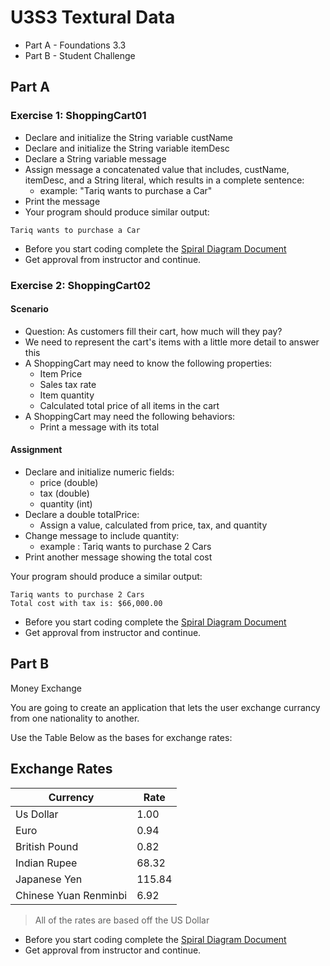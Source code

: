 # U3S3 Textural Data

* Part A - Foundations 3.3
* Part B - Student Challenge

## Part A

### Exercise 1: ShoppingCart01

* Declare and initialize the String variable custName
* Declare and initialize the String variable itemDesc
* Declare a String variable message
* Assign message a concatenated value that includes, custName, itemDesc, and a String literal, which results in a complete sentence:
    * example: "Tariq wants to purchase a Car"
* Print the message
* Your program should produce similar output:

```
Tariq wants to purchase a Car
``` 

* Before you start coding complete the [Spiral Diagram Document](./documents/Exercise01SPD.docx)
* Get approval from instructor and continue.

### Exercise 2: ShoppingCart02

#### Scenario

* Question: As customers fill their cart, how much will they pay?
* We need to represent the cart's items with a little more detail to answer this
* A ShoppingCart may need to know the following properties:
    * Item Price
    * Sales tax rate
    * Item quantity
    * Calculated total price of all items in the cart
* A ShoppingCart may need the following behaviors:
    * Print a message with its total

#### Assignment

* Declare and initialize numeric fields:
    * price (double)
    * tax (double)
    * quantity (int)
* Declare a double totalPrice:
    * Assign a value, calculated from price, tax, and quantity
* Change message to include quantity:
    * example : Tariq wants to purchase 2 Cars
* Print another message showing the total cost

Your program should produce a similar output:

```
Tariq wants to purchase 2 Cars
Total cost with tax is: $66,000.00
```

* Before you start coding complete the [Spiral Diagram Document](./documents/Exercise02SPD.docx)
* Get approval from instructor and continue.

## Part B

Money Exchange

You are going to create an application that lets the user exchange currancy from one nationality to another.

Use the Table Below as the bases for exchange rates:

## Exchange Rates

| Currency | Rate |
|----------|------|
| Us Dollar| 1.00 |
| Euro                  | 0.94 |
| British Pound         | 0.82  |
| Indian Rupee          | 68.32 |
| Japanese Yen          | 115.84 |
| Chinese Yuan Renminbi | 6.92   |

> All of the rates are based off the US Dollar

* Before you start coding complete the [Spiral Diagram Document](./documents/ExerciseC01SPD.docx)
* Get approval from instructor and continue.
